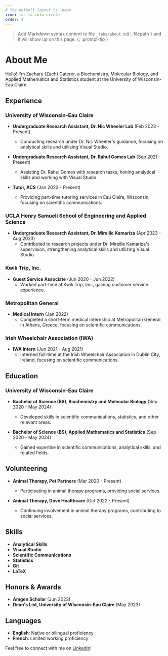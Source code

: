 ```yaml
---
# the default layout is 'page'
icon: fas fa-info-circle
order: 4
---
```


> Add Markdown syntax content to file `_tabs/about.md`{: .filepath } and it will show up on this page.
{: .prompt-tip }

# About Me

Hello! I'm Zachary (Zach) Caterer, a Biochemistry, Molecular Biology, and Applied Mathematics and Statistics student at the University of Wisconsin-Eau Claire.

## Experience

### University of Wisconsin-Eau Claire
- **Undergraduate Research Assistant, Dr. Nic Wheeler Lab** (Feb 2023 - Present)
  - Conducting research under Dr. Nic Wheeler's guidance, focusing on analytical skills and utilizing Visual Studio.
  
- **Undergraduate Research Assistant, Dr. Rahul Gomes Lab** (Sep 2021 - Present)
  - Assisting Dr. Rahul Gomes with research tasks, honing analytical skills and working with Visual Studio.
  
- **Tutor, ACS** (Jan 2023 - Present)
  - Providing part-time tutoring services in Eau Claire, Wisconsin, focusing on scientific communications.

### UCLA Henry Samueli School of Engineering and Applied Science
- **Undergraduate Research Assistant, Dr. Mireille Kamariza** (Apr 2023 - Aug 2023)
  - Contributed to research projects under Dr. Mireille Kamariza's supervision, strengthening analytical skills and utilizing Visual Studio.

### Kwik Trip, Inc.
- **Guest Service Associate** (Jun 2020 - Jun 2022)
  - Worked part-time at Kwik Trip, Inc., gaining customer service experience.

### Metropolitan General
- **Medical Intern** (Jan 2022)
  - Completed a short-term medical internship at Metropolitan General in Athens, Greece, focusing on scientific communications.

### Irish Wheelchair Association (IWA)
- **IWA Intern** (Jun 2021 - Aug 2021)
  - Interned full-time at the Irish Wheelchair Association in Dublin City, Ireland, focusing on scientific communications.

## Education

### University of Wisconsin-Eau Claire
- **Bachelor of Science (BS), Biochemistry and Molecular Biology** (Sep 2020 - May 2024)
  - Developed skills in scientific communications, statistics, and other relevant areas.

- **Bachelor of Science (BS), Applied Mathematics and Statistics** (Sep 2020 - May 2024)
  - Gained expertise in scientific communications, analytical skills, and related fields.

## Volunteering

- **Animal Therapy, Pet Partners** (Mar 2020 - Present)
  - Participating in animal therapy programs, providing social services.

- **Animal Therapy, Dove Healthcare** (Oct 2022 - Present)
  - Continuing involvement in animal therapy programs, contributing to social services.

## Skills

- **Analytical Skills**
- **Visual Studio**
- **Scientific Communications**
- **Statistics**
- **Git**
- **LaTeX**

## Honors & Awards

- **Amgen Scholar** (Jun 2023)
- **Dean's List, University of Wisconsin-Eau Claire** (May 2023)

## Languages

- **English**: Native or bilingual proficiency
- **French**: Limited working proficiency

Feel free to connect with me on [LinkedIn](www.linkedin.com/in/zacharytcaterer)!
